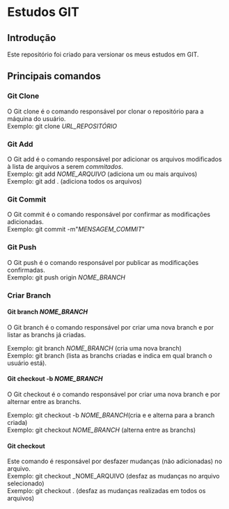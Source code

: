 # Estudos GIT

## Introdução
Este repositório foi criado para versionar os meus estudos em GIT.

## Principais comandos

### Git Clone
O Git clone é o comando responsável por clonar o repositório para a máquina do usuário. <br>
Exemplo: git clone _URL_REPOSITÓRIO_

### Git Add
O Git add é o comando responsável por adicionar os arquivos modificados à lista de arquivos a serem _commitados_. <br>
Exemplo: git add _NOME_ARQUIVO_ (adiciona um ou mais arquivos) <br>
Exemplo: git add . (adiciona todos os arquivos)


### Git Commit
O Git commit é o comando responsável por confirmar as modificações adicionadas. <br>
Exemplo: git commit -m"_MENSAGEM_COMMIT_"<br>

### Git Push
O Git push é o comando responsável por publicar as modificações confirmadas. <br>
Exemplo: git push origin _NOME_BRANCH_ 

### Criar Branch

#### Git branch _NOME_BRANCH_

O Git branch é o comando responsável por criar uma nova branch e por listar as branchs já criadas. <br>

Exemplo: git branch _NOME_BRANCH_ (cria uma nova branch) <br>
Exemplo: git branch (lista as branchs criadas e indica em qual branch o usuário está). <br>

#### Git checkout -b _NOME_BRANCH_

O Git checkout é o comando responsável por criar uma nova branch e por alternar entre as branchs. <br>

Exemplo: git checkout -b _NOME_BRANCH_(cria e e alterna para a branch criada)<br>
Exemplo: git checkout _NOME_BRANCH_ (alterna entre as branchs)<br>

#### Git checkout

Este comando é responsável por desfazer mudanças (não adicionadas) no arquivo. <br>
Exemplo: git checkout _NOME_ARQUIVO (desfaz as mudanças no arquivo selecionado) <br>
Exemplo: git checkout . (desfaz as mudanças realizadas em todos os arquivos)